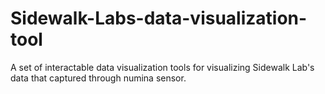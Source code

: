 # Sidewalk-Labs-data-visualization-tool
A set of interactable data visualization tools for visualizing Sidewalk Lab's data that captured through numina sensor.
